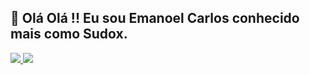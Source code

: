 ## 👋 Olá Olá !! Eu sou Emanoel Carlos conhecido mais como Sudox.

<div>
  <a href="https://github.com/sudoxhero">
  <img src="https://github-readme-stats.vercel.app/api?username=sudoxhero&count_private=true&show_icons=true&theme=dark">
  <img src="https://github-readme-stats.vercel.app/api/top-langs/?username=sudoxhero&layout=compact&count_private=true&show_icons=true&theme=dark">
</div>
